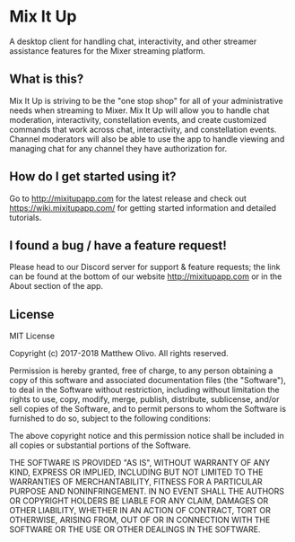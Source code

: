 # Mix It Up
A desktop client for handling chat, interactivity, and other streamer assistance features for the Mixer streaming platform.

## What is this?
Mix It Up is striving to be the "one stop shop" for all of your administrative needs when streaming to Mixer. Mix It Up will allow you to handle chat moderation, interactivity, constellation events, and create customized commands that work across chat, interactivity, and constellation events. Channel moderators will also be able to use the app to handle viewing and managing chat for any channel they have authorization for.

## How do I get started using it?
Go to http://mixitupapp.com for the latest release and check out https://wiki.mixitupapp.com/ for getting started information and detailed tutorials.

## I found a bug / have a feature request!
Please head to our Discord server for support & feature requests; the link can be found at the bottom of our website http://mixitupapp.com or in the About section of the app.

## License
MIT License

Copyright (c) 2017-2018 Matthew Olivo. All rights reserved.

Permission is hereby granted, free of charge, to any person obtaining a copy of this software and associated documentation files (the "Software"), to deal in the Software without restriction, including without limitation the rights to use, copy, modify, merge, publish, distribute, sublicense, and/or sell copies of the Software, and to permit persons to whom the Software is furnished to do so, subject to the following conditions:

The above copyright notice and this permission notice shall be included in all copies or substantial portions of the Software.

THE SOFTWARE IS PROVIDED "AS IS", WITHOUT WARRANTY OF ANY KIND, EXPRESS OR IMPLIED, INCLUDING BUT NOT LIMITED TO THE WARRANTIES OF MERCHANTABILITY, FITNESS FOR A PARTICULAR PURPOSE AND NONINFRINGEMENT. IN NO EVENT SHALL THE AUTHORS OR COPYRIGHT HOLDERS BE LIABLE FOR ANY CLAIM, DAMAGES OR OTHER LIABILITY, WHETHER IN AN ACTION OF CONTRACT, TORT OR OTHERWISE, ARISING FROM, OUT OF OR IN CONNECTION WITH THE SOFTWARE OR THE USE OR OTHER DEALINGS IN THE SOFTWARE.
